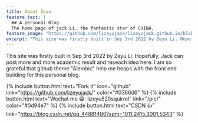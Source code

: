 ```yaml
---
title: About Zeyu
feature_text: |
  ## A personal Blog
  The home page of jack Li. the fantastic star of CHINA.
feature_image: "https://github.com/lizeyujack/lizeyujack.github.io/blob/main/background.jpg?raw=true"
excerpt: "This site was firstly built in Sep 3rd 2022 by Zeyu Li. Hopefully, Jack can post more and more academic result and reseach idea here. I am so grateful that github theme \"Alembic\" help me heaps with the front end building for this personal blog"
---
```


This site was firstly built in Sep 3rd 2022 by Zeyu Li. Hopefully, Jack can post more and more academic result and reseach idea here. I am so grateful that github theme \"Alembic\" help me heaps with the front end building for this personal blog.

{% include button.html text="Fork it" icon="github" link="https://github.com/lizeyujack/" color="#0366d6" %}  {% include button.html text="Wechat me 😁: lizeyu520squirrel" link="/pic/"  color="#0d94e7" %} {% include button.html text="CSDN 👍" link="https://blog.csdn.net/qq_44881486?spm=1011.2415.3001.5343" %}
